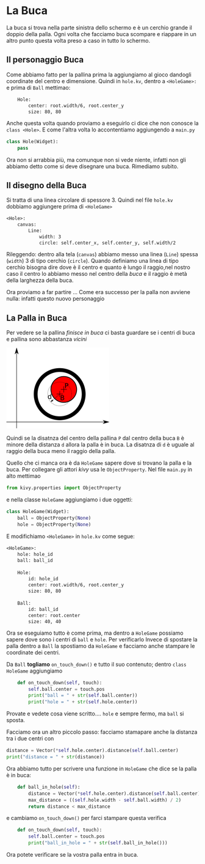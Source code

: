 # La Buca

La buca si trova nella parte sinistra dello schermo e è un cerchio grande il doppio della palla. Ogni volta che facciamo
buca scompare e riappare in un altro punto questa volta preso a caso in tutto lo schermo.

## Il personaggio Buca

Come abbiamo fatto per la pallina prima la aggiungiamo al gioco dandogli coordinate del centro e dimensione. Quindi
in `hole.kv`, dentro a `<HoleGame>:` e prima di `Ball` mettimao:

```
    Hole:
        center: root.width/6, root.center_y
        size: 80, 80
```

Anche questa volta quando proviamo a eseguirlo ci dice che non conosce la `class <Hole>`. E come l'altra volta lo 
accontentiamo aggiungendo a `main.py`

```python
class Hole(Widget):
    pass
```

Ora non si arrabbia più, ma comunque non si vede niente, infatti non gli abbiamo detto come si deve disegnare una buca.
Rimediamo subito.

## Il disegno della Buca

Si tratta di una linea circolare di spessore 3. Quindi nel file `hole.kv` dobbiamo aggiungere prima di `<HoleGame>`

```
<Hole>:
    canvas:
        Line:
            width: 3
            circle: self.center_x, self.center_y, self.width/2
```

Rileggendo: dentro alla tela (`canvas`) abbiamo messo una linea (`Line`) spessa (`width`) 3 di tipo cerchio (`circle`).
Quando definiamo una linea di tipo cerchio bisogna dire dove è il centro e quanto è lungo il raggio,nel nostro caso
il centro lo abbiamo messo nel centro della *buca* e il raggio è metà della larghezza della buca.

Ora proviamo a far partire ... Come era successo per la palla non avviene nulla: infatti questo nuovo personaggio

## La Palla in Buca 

Per vedere se la pallina *finisce in buca* ci basta guardare se i centri di buca e pallina sono abbastanza *vicini*

![In Buca](in_hole.png)

Quindi se la disatnza del centro della pallina `P` dal centro della buca `B` è minore della distanza `d` allora la palla 
è in buca. La disatnza di `d` è uguale al raggio della buca meno il raggio della palla.

Quello che ci manca ora è da `HoleGame` sapere dove si trovano la palla e la buca. Per collegare gli attori *kivy* usa
le `ObjectProperty`. Nel file `main.py` in alto mettimao

```python
from kivy.properties import ObjectProperty
```

e nella classe `HoleGame` aggiungiamo i due oggetti:

```python
class HoleGame(Widget):
    ball = ObjectProperty(None)
    hole = ObjectProperty(None)
```

E modifichiamo `<HoleGame>` in `hole.kv` come segue:

```
<HoleGame>:
    hole: hole_id
    ball: ball_id

    Hole:
        id: hole_id
        center: root.width/6, root.center_y
        size: 80, 80

    Ball:
        id: ball_id
        center: root.center
        size: 40, 40
```

Ora se eseguiamo tutto è come prima, ma dentro a `HoleGame` possiamo sapere dove sono i centri di `ball` e `hole`. Per
verificarlo Invece di spostare la palla dentro a `Ball` la spostiamo da `HoleGame` e facciamo anche stampare le
coordinate dei centri.

Da `Ball` **togliamo** `on_touch_down()` e tutto il suo contenuto; dentro `class HoleGame` aggiungiamo

```python
    def on_touch_down(self, touch):
        self.ball.center = touch.pos
        print("ball = " + str(self.ball.center))
        print("hole = " + str(self.hole.center))
```

Provate e vedete cosa viene scritto.... `hole` e sempre fermo, ma `ball` si sposta.

Facciamo ora un altro piccolo passo: facciamo stamapare anche la distanza tra i due centri con 

```python
distance = Vector(*self.hole.center).distance(self.ball.center)
print("distance = " + str(distance))
```

Ora abbiamo tutto per scrivere una funzione in `HoleGame` che dice se la palla è in buca:

```python
    def ball_in_hole(self):
        distance = Vector(*self.hole.center).distance(self.ball.center)
        max_distance = ((self.hole.width - self.ball.width) / 2)
        return distance < max_distance
```

e cambiamo `on_touch_down()` per farci stampare questa verifica

```python
    def on_touch_down(self, touch):
        self.ball.center = touch.pos
        print("ball_in_hole = " + str(self.ball_in_hole()))
```

Ora potete verificare se la vostra palla entra in buca.